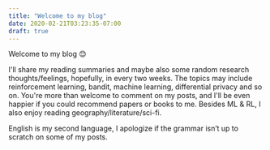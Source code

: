 ```yaml
---
title: "Welcome to my blog"
date: 2020-02-21T03:23:35-07:00
draft: true
---
```


Welcome to my blog 😊

I'll share my reading summaries and maybe also some random research thoughts/feelings, hopefully, in every two weeks. The topics may include reinforcement learning, bandit, machine learning, differential privacy and so on. You're more than welcome to comment on my posts, and I'll be even happier if you could recommend papers or books to me. Besides ML \& RL, I also enjoy reading geography/literature/sci-fi. 

English is my second language, I apologize if the grammar isn’t up to scratch on some of my posts.
